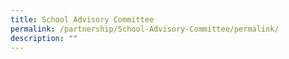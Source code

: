 ```yaml
---
title: School Advisory Committee
permalink: /partnership/School-Advisory-Committee/permalink/
description: ""
---
```

